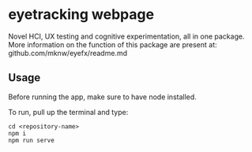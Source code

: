 # eyetracking webpage

Novel HCI, UX testing and cognitive experimentation, all in one package.
More information on the function of this package are present at: github.com/mknw/eyefx/readme.md

## Usage

Before running the app, make sure to have node installed.

To run, pull up the terminal and type:

	cd <repository-name>
	npm i
	npm run serve
